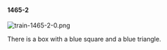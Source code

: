 #### 1465-2
![train-1465-2-0.png](https://github.com/lil-lab/nlvr/raw/master/nlvr/train/images/61/train-1465-2-0.png "train-1465-2-0.png")

There is a box with a blue square and a blue triangle.